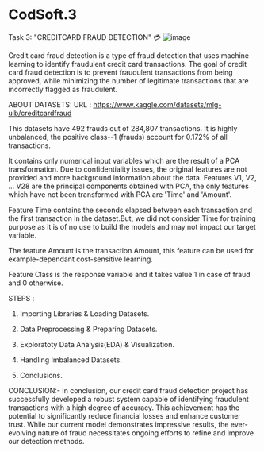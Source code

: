 # CodSoft.3
Task 3: "CREDITCARD FRAUD DETECTION" 💳 
![image](https://github.com/0221csds146/CodSoft.3/assets/123159424/9d47d0bb-8759-4a99-8776-eb08658a6406)

Credit card fraud detection is a type of fraud detection that uses machine learning to identify fraudulent credit card transactions. The goal of credit card fraud detection is to prevent fraudulent transactions from being approved, while minimizing the number of legitimate transactions that are incorrectly flagged as fraudulent.

ABOUT DATASETS:
URL : https://www.kaggle.com/datasets/mlg-ulb/creditcardfraud

This datasets have 492 frauds out of 284,807 transactions. It is highly unbalanced, the positive class--1 (frauds) account for 0.172% of all transactions.

It contains only numerical input variables which are the result of a PCA transformation. Due to confidentiality issues, the original features are not provided and more background information about the data. Features V1, V2, … V28 are the principal components obtained with PCA, the only features which have not been transformed with PCA are 'Time' and 'Amount'.

Feature Time contains the seconds elapsed between each transaction and the first transaction in the dataset.But, we did not consider Time for training purpose as it is of no use to build the models and may not impact our target variable.

The feature Amount is the transaction Amount, this feature can be used for example-dependant cost-sensitive learning.

Feature Class is the response variable and it takes value 1 in case of fraud and 0 otherwise.

STEPS : 
1) Importing Libraries & Loading Datasets.

2) Data Preprocessing & Preparing Datasets.

3) Exploratoty Data Analysis(EDA) & Visualization.

4) Handling Imbalanced Datasets. 

5) Conclusions.

CONCLUSION:-
In conclusion, our credit card fraud detection project has successfully developed a robust system capable of identifying fraudulent transactions with a high degree of accuracy. This achievement has the potential to significantly reduce financial losses and enhance customer trust. While our current model demonstrates impressive results, the ever-evolving nature of fraud necessitates ongoing efforts to refine and improve our detection methods.

